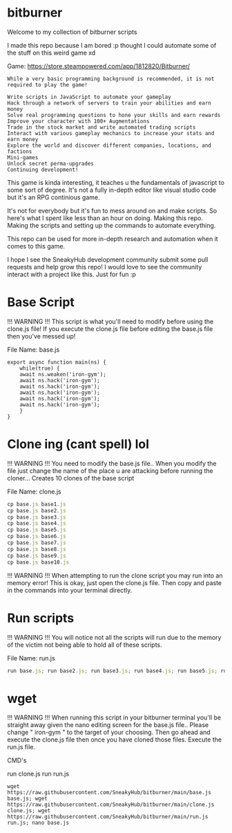 # bitburner
Welcome to my collection of bitburner scripts

I made this repo because I am bored :p thought I could automate some of the stuff on this weird game xd

Game: https://store.steampowered.com/app/1812820/Bitburner/

```
While a very basic programming background is recommended, it is not required to play the game!

Write scripts in JavaScript to automate your gameplay
Hack through a network of servers to train your abilities and earn money
Solve real programming questions to hone your skills and earn rewards
Improve your character with 100+ Augmentations
Trade in the stock market and write automated trading scripts
Interact with various gameplay mechanics to increase your stats and earn money
Explore the world and discover different companies, locations, and factions
Mini-games
Unlock secret perma-upgrades
Continuing development!
```

This game is kinda interesting, it teaches u the fundamentals of javascript to some sort of degree.
It's not a fully in-depth editor like visual studio code but it's an RPG continious game.

It's not for everybody but it's fun to mess around on and make scripts. So here's what I spent like less than an hour on doing.
Making this repo. Making the scripts and setting up the commands to automate everything.

This repo can be used for more in-depth research and automation when it comes to this game.

I hope I see the SneakyHub development community submit some pull requests and help grow this repo!
I would love to see the community interact with a project like this. Just for fun :p 



# Base Script

!!! WARNING !!!
This script is what you'll need to modify before using the clone.js file! If you execute the clone.js file before editing the base.js file then you've messed up!

File Name: base.js
```
export async function main(ns) {
    while(true) {
    await ns.weaken('iron-gym');
    await ns.hack('iron-gym');
    await ns.hack('iron-gym');
    await ns.hack('iron-gym');
    await ns.hack('iron-gym');
    await ns.hack('iron-gym');
    }
}
```


# Clone ing (cant spell) lol

!!! WARNING !!!
You need to modify the base.js file.. 
When you modify the file just change the name of the place u are attacking before running the cloner...
Creates 10 clones of the base script

File Name: clone.js
```js
cp base.js base1.js
cp base.js base2.js
cp base.js base3.js
cp base.js base4.js
cp base.js base5.js
cp base.js base6.js
cp base.js base7.js
cp base.js base8.js
cp base.js base9.js
cp base.js base10.js
```

!!! WARNING !!!
When attempting to run the clone script you may run into an memory error!
This is okay, just open the clone.js file. Then copy and paste in the commands into your terminal directly.

# Run scripts

!!! WARNING !!!
You will notice not all the scripts will run due to the memory of the victim not being able to hold all of these scripts.

File Name: run.js
```js
run base.js; run base2.js; run base3.js; run base4.js; run base5.js; run base6.js; run base7.js; run base8.js; run base9.js; run base10.js
```

# wget

!!! WARNING !!!
When running this script in your bitburner terminal you'll be straight away given the nano editing screen for the base.js file..
Please change " iron-gym " to the target of your choosing. Then go ahead and execute the clone.js file then once you have cloned those files. Execute the run.js file.

CMD's

run clone.js
run run.js

```
wget https://raw.githubusercontent.com/SneakyHub/bitburner/main/base.js base.js; wget https://raw.githubusercontent.com/SneakyHub/bitburner/main/clone.js clone.js; wget https://raw.githubusercontent.com/SneakyHub/bitburner/main/run.js run.js; nano base.js
```
